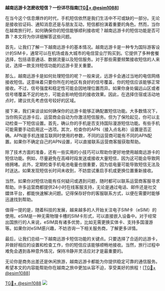 **越南远游卡怎麽收短信？一份详尽指南[[TG💪+ @esim1088](https://t.me/s/esim1088)]**

在当今这个信息爆炸的时代，手机短信依然是我们生活中不可或缺的一部分。无论是接收验证码、通知消息还是与朋友互动，短信都扮演着重要的角色。然而，当你在越南旅行时，如何确保你的短信能够顺利接收呢？越南远游卡的短信功能是否可靠？本文将为你详细解答这些问题。

首先，让我们了解一下越南远游卡的基本情况。越南远游卡是一种专为国际游客设计的SIM卡，通常可以在机场或各大城市的电信营业厅购买到。它提供了多种套餐选择，包括语音通话、数据流量以及短信服务。对于那些需要频繁接收短信的人来说，选择一款支持短信功能的远游卡至关重要。

那么，越南远游卡是如何处理短信的呢？一般来说，远游卡会通过当地的电信网络接收短信。这意味着只要你所在的地区有良好的信号覆盖，你的短信应该能够正常接收。不过，信号强度和稳定性可能会因地理位置而异。如果你身处偏远山区或者信号塔覆盖不足的地方，可能会影响短信的接收效果。因此，在选择住宿或活动地点时，建议优先考虑信号较好的区域。

接下来，我们来谈谈如何确保你的远游卡能够正确配置短信功能。大多数情况下，当你购买远游卡后，运营商会自动为你激活短信服务。但为了保险起见，你可以主动检查一下短信设置。首先，确认你的手机是否支持国际漫游短信功能。有些手机可能需要手动启用这一选项。其次，检查你的APN（接入点名称）设置是否正确。APN是手机连接互联网时使用的参数，不同的运营商可能有不同的APN配置。如果你不确定自己的APN设置，可以直接联系运营商客服获取帮助。

除了技术方面的准备，还有一些实用的小技巧可以帮助你更好地使用越南远游卡的短信功能。例如，尽量避免在高峰时段发送或接收大量短信，因为这可能会导致网络拥堵。此外，定期检查手机电池电量也很重要，因为低电量可能导致短信无法及时送达。如果发现短信长时间未收到，不妨尝试重启手机或更换位置重新接收。

当然，如果你对短信功能有任何疑问或遇到问题，随时都可以联系运营商客服寻求帮助。许多运营商都提供24小时在线客服支持，无论是通过电话、邮件还是社交媒体平台，都能快速解决问题。记得保存好你的客服联系方式，以便在需要时能够迅速找到帮助。

值得一提的是，随着科技的发展，越来越多的人开始关注电子SIM卡（eSIM）的使用。eSIM是一种无需物理卡槽的SIM卡形式，可以直接嵌入设备中。对于经常出国旅行的人来说，eSIM具有诸多优势，比如无需更换实体卡、支持多国漫游等。如果你对eSIM感兴趣，不妨咨询一下相关服务商，了解更多详情。

最后，让我们总结一下越南远游卡短信功能的关键点。只要选择了合适的远游卡，并做好相应的设置和检查工作，你的短信应该能够顺畅地接收。当然，旅行过程中难免会遇到各种意外情况，保持冷静并灵活应对才是最重要的。

无论你是商务出差还是休闲旅游，越南远游卡都能为你提供稳定可靠的通信服务。希望本文的内容能帮助你在越南之旅中更加从容不迫，享受美好的旅程！[[TG💪+ @esim1088](https://t.me/s/esim1088)]

[TG💪+ @esim1088](https://t.me/s/esim1088) ![](https://i.postimg.cc/4NQfJmqS/Snipaste-2025-05-13-00-14-12.png)